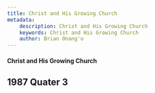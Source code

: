 ```yaml
---
title: Christ and His Growing Church
metadata:
    description: Christ and His Growing Church
    keywords: Christ and His Growing Church
    author: Brian Onang'o
---
```


#### Christ and His Growing Church

## 1987 Quater 3
